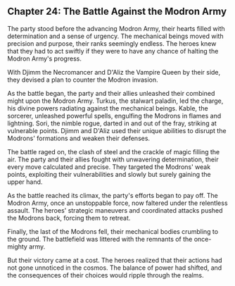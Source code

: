 ## Chapter 24: The Battle Against the Modron Army

The party stood before the advancing Modron Army, their hearts filled with determination and a sense of urgency. The mechanical beings moved with precision and purpose, their ranks seemingly endless. The heroes knew that they had to act swiftly if they were to have any chance of halting the Modron Army's progress.

With Djimm the Necromancer and D'Aliz the Vampire Queen by their side, they devised a plan to counter the Modron invasion.

As the battle began, the party and their allies unleashed their combined might upon the Modron Army. Turkus, the stalwart paladin, led the charge, his divine powers radiating against the mechanical beings. Kable, the sorcerer, unleashed powerful spells, engulfing the Modrons in flames and lightning. Sori, the nimble rogue, darted in and out of the fray, striking at vulnerable points. Djimm and D'Aliz used their unique abilities to disrupt the Modrons' formations and weaken their defenses.

The battle raged on, the clash of steel and the crackle of magic filling the air. The party and their allies fought with unwavering determination, their every move calculated and precise. They targeted the Modrons' weak points, exploiting their vulnerabilities and slowly but surely gaining the upper hand.

As the battle reached its climax, the party's efforts began to pay off. The Modron Army, once an unstoppable force, now faltered under the relentless assault. The heroes' strategic maneuvers and coordinated attacks pushed the Modrons back, forcing them to retreat.

Finally, the last of the Modrons fell, their mechanical bodies crumbling to the ground. The battlefield was littered with the remnants of the once-mighty army. 

But their victory came at a cost. The heroes realized that their actions had not gone unnoticed in the cosmos. The balance of power had shifted, and the consequences of their choices would ripple through the realms. 
